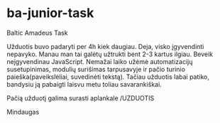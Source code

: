 # ba-junior-task
Baltic Amadeus Task

Užduotis buvo padaryti per 4h kiek daugiau. Deja, visko įgyvendinti nepavyko. Manau man tai galėtų užtrukti bent 2-3 kartus ilgiau. 
Beveik neįgyvendinau JavaScript. Nemažai laiko užėmė automatizacijų susetupinimas, modulių surišimas tarpusavyje ir pačio turinio paieška(paveikslėliai, suvedinėti tekstą). 
Tačiau užduotis labai patiko, bandysiu ją pabaigti laisvu metu toliau savarankiškai.

Pačią užduotį galima surasti aplankale /UZDUOTIS

Mindaugas
